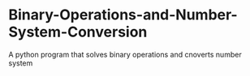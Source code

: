 # Binary-Operations-and-Number-System-Conversion
A python program that solves binary operations and cnoverts number system
